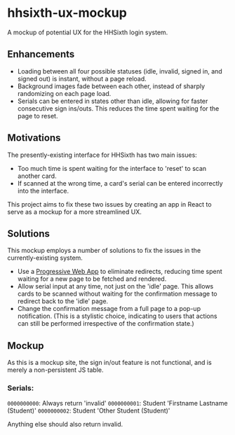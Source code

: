 # hhsixth-ux-mockup

A mockup of potential UX for the HHSixth login system.

## Enhancements

* Loading between all four possible statuses (idle, invalid, signed in, and signed out) is instant, without a page reload.
* Background images fade between each other, instead of sharply randomizing on each page load.
* Serials can be entered in states other than idle, allowing for faster consecutive sign ins/outs. This reduces the time spent waiting for the page to reset.

## Motivations

The presently-existing interface for HHSixth has two main issues:

* Too much time is spent waiting for the interface to 'reset' to scan another card.
* If scanned at the wrong time, a card's serial can be entered incorrectly into the interface.

This project aims to fix these two issues by creating an app in React to serve as a mockup for a more streamlined UX.

## Solutions

This mockup employs a number of solutions to fix the issues in the currently-existing system.

* Use a [Progressive Web App](https://en.wikipedia.org/wiki/Progressive_web_app) to eliminate redirects, reducing time spent waiting for a new page to be fetched and rendered.
* Allow serial input at any time, not just on the 'idle' page. This allows cards to be scanned without waiting for the confirmation message to redirect back to the 'idle' page.
* Change the confirmation message from a full page to a pop-up notification. (This is a stylistic choice, indicating to users that actions can still be performed irrespective of the confirmation state.)

## Mockup

As this is a mockup site, the sign in/out feature is not functional, and is merely a non-persistent JS table.

### Serials:

`0000000000`: Always return 'invalid'
`0000000001`: Student 'Firstname Lastname (Student)'
`0000000002`: Student 'Other Student (Student)'

Anything else should also return invalid.

